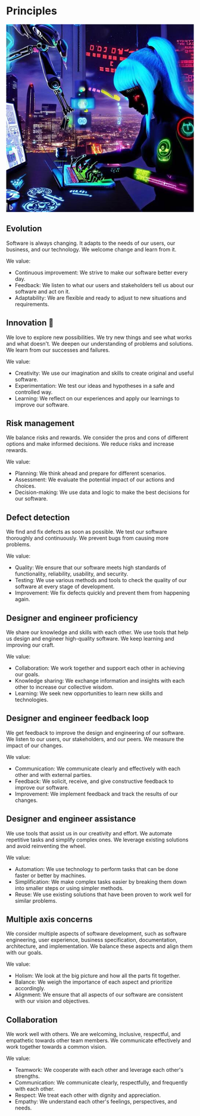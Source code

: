 # Principles

![Female Cyborg Developer](female-cyborg-dev-512.jpeg)

## Evolution

Software is always changing. It adapts to the needs of our users, our business, and our technology. We welcome change and learn from it.

We value:

- Continuous improvement: We strive to make our software better every day.
- Feedback: We listen to what our users and stakeholders tell us about our software and act on it.
- Adaptability: We are flexible and ready to adjust to new situations and requirements.

## Innovation :rocket:

We love to explore new possibilities. We try new things and see what works and what doesn't. We deepen our understanding of problems and solutions. We learn from our successes and failures.

We value:

- Creativity: We use our imagination and skills to create original and useful software.
- Experimentation: We test our ideas and hypotheses in a safe and controlled way.
- Learning: We reflect on our experiences and apply our learnings to improve our software.

## Risk management

We balance risks and rewards. We consider the pros and cons of different options and make informed decisions. We reduce risks and increase rewards.

We value:

- Planning: We think ahead and prepare for different scenarios.
- Assessment: We evaluate the potential impact of our actions and choices.
- Decision-making: We use data and logic to make the best decisions for our software.

## Defect detection

We find and fix defects as soon as possible. We test our software thoroughly and continuously. We prevent bugs from causing more problems.

We value:

- Quality: We ensure that our software meets high standards of functionality, reliability, usability, and security.
- Testing: We use various methods and tools to check the quality of our software at every stage of development.
- Improvement: We fix defects quickly and prevent them from happening again.

## Designer and engineer proficiency

We share our knowledge and skills with each other. We use tools that help us design and engineer high-quality software. We keep learning and improving our craft.

We value:

- Collaboration: We work together and support each other in achieving our goals.
- Knowledge sharing: We exchange information and insights with each other to increase our collective wisdom.
- Learning: We seek new opportunities to learn new skills and technologies.

## Designer and engineer feedback loop

We get feedback to improve the design and engineering of our software. We listen to our users, our stakeholders, and our peers. We measure the impact of our changes.

We value:

- Communication: We communicate clearly and effectively with each other and with external parties.
- Feedback: We solicit, receive, and give constructive feedback to improve our software.
- Improvement: We implement feedback and track the results of our changes.

## Designer and engineer assistance

We use tools that assist us in our creativity and effort. We automate repetitive tasks and simplify complex ones. We leverage existing solutions and avoid reinventing the wheel.

We value:

- Automation: We use technology to perform tasks that can be done faster or better by machines.
- Simplification: We make complex tasks easier by breaking them down into smaller steps or using simpler methods.
- Reuse: We use existing solutions that have been proven to work well for similar problems.

## Multiple axis concerns

We consider multiple aspects of software development, such as software engineering, user experience, business specification, documentation, architecture, and implementation. We balance these aspects and align them with our goals.

We value:

- Holism: We look at the big picture and how all the parts fit together.
- Balance: We weigh the importance of each aspect and prioritize accordingly.
- Alignment: We ensure that all aspects of our software are consistent with our vision and objectives.

## Collaboration

We work well with others. We are welcoming, inclusive, respectful, and empathetic towards other team members. We communicate effectively and work together towards a common vision.

We value:

- Teamwork: We cooperate with each other and leverage each other's strengths.
- Communication: We communicate clearly, respectfully, and frequently with each other.
- Respect: We treat each other with dignity and appreciation.
- Empathy: We understand each other's feelings, perspectives, and needs.